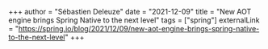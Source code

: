+++
author = "Sébastien Deleuze"
date = "2021-12-09"
title = "New AOT engine brings Spring Native to the next level"
tags = ["spring"]
externalLink = "https://spring.io/blog/2021/12/09/new-aot-engine-brings-spring-native-to-the-next-level"
+++

